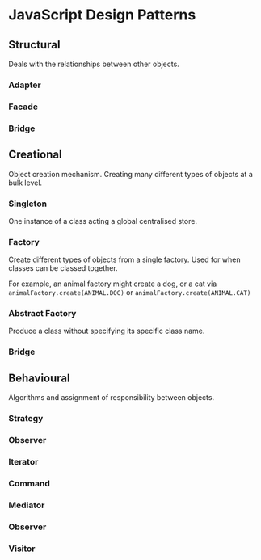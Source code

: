 # JavaScript Design Patterns

## Structural
Deals with the relationships between other objects.

### Adapter

### Facade

### Bridge

## Creational
Object creation mechanism.
Creating many different types of objects at
a bulk level.

### Singleton
One instance of a class acting a global centralised store.
### Factory
Create different types of objects from a single factory. Used for when classes can be classed together.

For example, an animal factory might create a dog, or a cat via `animalFactory.create(ANIMAL.DOG)` or `animalFactory.create(ANIMAL.CAT)`

### Abstract Factory
Produce a class without specifying its
specific class name.
### Bridge

## Behavioural
Algorithms and assignment of responsibility between objects.
### Strategy

### Observer

### Iterator

### Command

### Mediator

### Observer

### Visitor